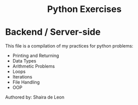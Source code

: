 <h1 align="center">Python Exercises</h1>

# Backend / Server-side

This file is a compilation of my practices for python problems:
-  Printing and Returning
-  Data Types
-  Arithmetic Problems
-  Loops
-  Iterations
-  File Handling
-  OOP
  
Authored by: Shaira de Leon
